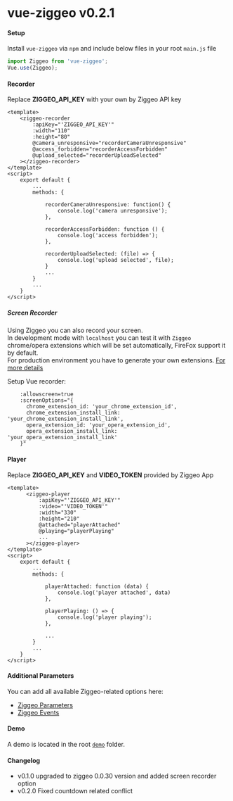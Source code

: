 # vue-ziggeo v0.2.1

#### Setup
Install `vue-ziggeo` via `npm` and include below files in your root `main.js` file
```js
import Ziggeo from 'vue-ziggeo';
Vue.use(Ziggeo);

```

#### Recorder
Replace __ZIGGEO_API_KEY__ with your own by Ziggeo API key
```vue
<template>
    <ziggeo-recorder
        :apiKey="'ZIGGEO_API_KEY'"
        :width="110"
        :height="80"
        @camera_unresponsive="recorderCameraUnresponsive"
        @access_forbidden="recorderAccessForbidden"
        @upload_selected="recorderUploadSelected"
    ></ziggeo-recorder>
</template>
<script>
    export default {
        ...
        methods: {

            recorderCameraUnresponsive: function() {
                console.log('camera unresponsive');
            },

            recorderAccessForbidden: function () {
                console.log('access forbidden');
            },

            recorderUploadSelected: (file) => {
                console.log('upload selected', file);
            }
            ...
        }
        ...
    }
</script>
```

##### Screen Recorder
Using Ziggeo you can also record your screen. <br/>
In development mode with `localhost` you can test it with `Ziggeo` chrome/opera extensions which will be set automatically, FireFox support it by default. <br/>
For production environment you have to generate your own extensions. [For more details](https://ziggeo.com/features/screen-recording) <br/>

Setup Vue recorder:
```vue
    :allowscreen=true
    :screenOptions="{
      chrome_extension_id: 'your_chrome_extension_id',
      chrome_extension_install_link: 'your_chrome_extension_install_link',
      opera_extension_id: 'your_opera_extension_id',
      opera_extension_install_link: 'your_opera_extension_install_link'
    }"
```

#### Player
Replace __ZIGGEO_API_KEY__ and __VIDEO_TOKEN__ provided by Ziggeo App
```vue
<template>
      <ziggeo-player
          :apiKey="'ZIGGEO_API_KEY'"
          :video="'VIDEO_TOKEN'"
          :width="330"
          :height="210"
          @attached="playerAttached"
          @playing="playerPlaying"
          ...
      ></ziggeo-player>
</template>
<script>
    export default {
        ...
        methods: {

            playerAttached: function (data) {
                console.log('player attached', data)
            },

            playerPlaying: () => {
                console.log('player playing');
            },

            ...
        }
        ...
    }
</script>
```

#### Additional Parameters

You can add all available Ziggeo-related options here:
- [Ziggeo Parameters](https://ziggeo.com/docs/sdks/javascript/browser-integration/parameters)
- [Ziggeo Events](https://ziggeo.com/docs/sdks/javascript/browser-interaction/events)


#### Demo
A demo is located in the root [`demo`](https://github.com/Ziggeo/vue-ziggeo/tree/master/demo) folder.

#### Changelog
- v0.1.0 upgraded to ziggeo 0.0.30 version and added screen recorder option
- v0.2.0 Fixed countdown related conflict
